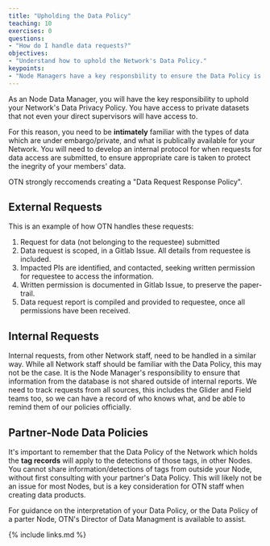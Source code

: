 ```yaml
---
title: "Upholding the Data Policy"
teaching: 10
exercises: 0
questions:
- "How do I handle data requests?"
objectives:
- "Understand how to uphold the Network's Data Policy."
keypoints:
- "Node Managers have a key responsbility to ensure the Data Policy is followed."
---
```



As an Node Data Manager, you will have the key responsibility to uphold your Network's Data Privacy Policy. You have access to private datasets that not even your direct supervisors will have access to. 

For this reason, you need to be **intimately** familiar with the types of data which are under embargo/private, and what is publically available for your Network. You will need to develop an internal protocol for when requests for data access are submitted, to ensure appropriate care is taken to protect the inegrity of your members' data.

OTN strongly reccomends creating a "Data Request Response Policy".

## External Requests

This is an example of how OTN handles these requests:

1. Request for data (not belonging to the requestee) submitted
2. Data request is scoped, in a Gitlab Issue. All details from requestee is included.
3. Impacted PIs are identified, and contacted, seeking written permission for requestee to access the information.
4. Written permission is documented in Gitlab Issue, to preserve the paper-trail.
5. Data request report is compiled and provided to requestee, once all permissions have been received.


## Internal Requests

Internal requests, from other Network staff, need to be handled in a similar way. While all Network staff should be familiar with the Data Policy, this may not be the case. It is the Node Manager's responsibility to ensure that information from the database is not shared outside of internal reports. We need to track requests from all sources, this includes the Glider and Field teams too, so we can have a record of who knows what, and be able to remind them of our policies officially.


## Partner-Node Data Policies

It's important to remember that the Data Policy of the Network which holds the **tag records** will apply to the detections of those tags, in other Nodes. You cannot share information/detections of tags from outside your Node, without first consulting with your partner's Data Policy. This will likely not be an issue for most Nodes, but is a key consideration for OTN staff when creating data products.

For guidance on the interpretation of your Data Policy, or the Data Policy of a parter Node, OTN's Director of Data Managment is available to assist.


{% include links.md %}
